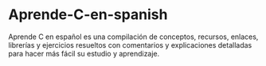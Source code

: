 # Aprende-C-en-spanish
Aprende C en español es una compilación de conceptos, recursos, enlaces, librerías y ejercicios resueltos con comentarios y explicaciones detalladas para hacer más fácil su estudio y aprendizaje.
